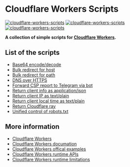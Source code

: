 # Cloudflare Workers Scripts

[![cloudflare-workers-scripts](https://img.shields.io/badge/LICENSE-BSD3%20Clause%20Liscense-blue?style=flat-square)](./LICENSE)
[![cloudflare-workers-scripts](https://img.shields.io/badge/GitHub-Cloudflare%20Workers%20Scripts-blueviolet?style=flat-square&logo=github)](https://github.com/fernvenue/cloudflare-workers-scripts)
[![cloudflare-workers-scripts](https://img.shields.io/badge/GitLab-Cloudflare%20Workers%20Scripts-orange?style=flat-square&logo=gitlab)](https://gitlab.com/fernvenue/cloudflare-workers-scripts)

**A collection of simple scripts for [Cloudflare Workers](https://workers.cloudflare.com).**

## List of the scripts

- [Base64 encode/decode](./base64-encode-decode.js)
- [Bulk redirect for host](./redirect-by-hostmap.js)
- [Bulk redirect for path](./redirect-by-pathmap.js)
- [DNS over HTTPS](./dns-over-https.js)
- [Forward CSP report to Telegram via bot](./forward-csp-report-to-telegram.js)
- [Return client info as application/json](./return-client-info.js)
- [Return client IP as text/plain](./return-client-ip.js)
- [Return client local time as text/plain](./return-client-date.js)
- [Return Cloudflare ray](./return-cloudflare-ray.js)
- [Unified control of robots.txt](./robots-control.js)

## More information

- [Cloudflare Workers](https://workers.cloudflare.com)
- [Cloudflare Workers documation](https://developers.cloudflare.com/workers)
- [Cloudflare Workers offical examples](https://developers.cloudflare.com/workers/examples)
- [Cloudflare Workers runtime APIs](https://developers.cloudflare.com/workers/runtime-apis)
- [Cloudflare Workers runtime limitations](https://developers.cloudflare.com/workers/platform/limits)
